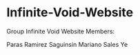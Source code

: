 # Infinite-Void-Website

Group Infinite Void Website Members:

Paras
Ramirez
Saguinsin
Mariano
Sales Ye
